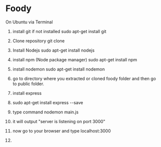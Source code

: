 # Foody
On Ubuntu via Terminal
1. install git if not installed 
sudo apt-get install git
2. Clone repository
git clone 
3. Install Nodejs
sudo apt-get install nodejs
4. install npm (Node package manager)
sudo apt-get install npm
5. install nodemon 
sudo apt-get install nodemon 

6. go to directory where you extracted or cloned foody folder and then go to public folder.
7. install express
8. sudo apt-get install express --save
9. type command nodemon main.js
10. it will output "server is listening on port 3000"
11. now go to your browser and type localhost:3000 
12. 

